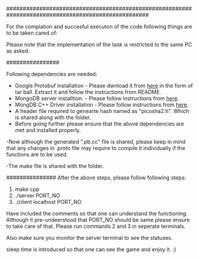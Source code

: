 ###################################################################################################

For the compiation and succesful executon of the code following things are to be taken cared of:


Please note that the implementation of the task is restricted to the same PC as asked. 

################

Following dependencies are needed: 

- Google Protobuf installation - Please dwnload it from [here](https://github.com/protocolbuffers/protobuf/releases/tag/v3.6.1) in the form of tar ball.
Extract it and follow the instructions from README. 
- MongoDB server installtion. - Please follow instructions from [here](https://docs.mongodb.com/manual/tutorial/install-mongodb-on-ubuntu/).
- MongDB C++ Driver installation - Please follow instructions from [here](http://mongocxx.org/mongocxx-v3/installation/).
- A header file required to genearte hash named as "picosha2.h". Which is shared along with the folder. 
- Before going further please ensure that the above dependencies are met and installed properly. 


-Now although the generated ".pb.cc" file is shared, please keep in mind that any changes in .proto file may require to compile it individually 
if the functions are to be used. 

-The make file is shared with the folder. 

###############
After the above steps, please follow following steps: 

1. make cpp
2. ./server PORT_NO
3. ./client localhost PORT_NO



Have included the comments so that one can understand the functioning. 
Although it pre-undeerstood that PORT_NO should be same please ensure to take care of that.  Please run commands 2 and 3 in seperate terminals.

Also make sure you monitor the server terminal to see the statuses. 

sleep time is introduced so that one can see the game and enjoy it. :)


